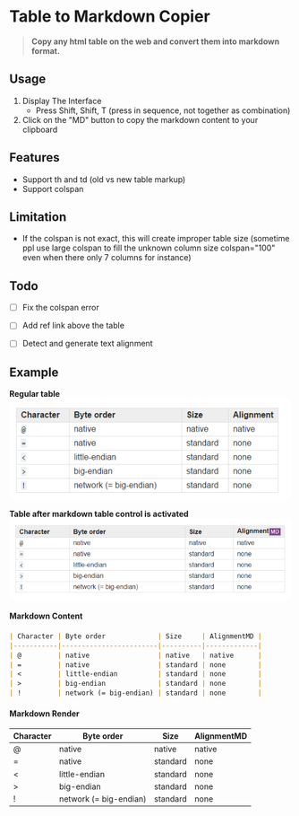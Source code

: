 # Table to Markdown Copier
> **Copy any html table on the web and convert them into markdown format.**

## Usage
1. Display The Interface
	* Press Shift, Shift, T (press in sequence, not together as combination)
1. Click on the "MD" button to copy the markdown content to your clipboard

## Features
* Support th and td (old vs new table markup)
* Support colspan 

## Limitation
* If the colspan is not exact, this will create improper table size (sometime ppl use large colspan to fill the unknown column size colspan="100" even when there only 7 columns for instance)    

## Todo
* [ ] Fix the colspan error
* [ ] Add ref link above the table
* [ ] Detect and generate text alignment


## Example

**Regular table**
![Before turn on the markdown control](/images/table-b4.png)

**Table after markdown table control is activated**
![After turn on the markdown control](/images/table-after.png)


#### Markdown Content
```markdown
| Character | Byte order             | Size     | AlignmentMD |
|-----------|------------------------|----------|-------------|
| @         | native                 | native   | native      |
| =         | native                 | standard | none        |
| <         | little-endian          | standard | none        |
| >         | big-endian             | standard | none        |
| !         | network (= big-endian) | standard | none        |
```

#### Markdown Render
| Character | Byte order             | Size     | AlignmentMD |
|-----------|------------------------|----------|-------------|
| @         | native                 | native   | native      |
| =         | native                 | standard | none        |
| <         | little-endian          | standard | none        |
| >         | big-endian             | standard | none        |
| !         | network (= big-endian) | standard | none        |

